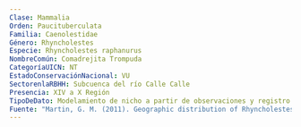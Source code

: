 ```yaml
---
Clase: Mammalia
Orden: Paucituberculata
Familia: Caenolestidae
Género: Rhyncholestes
Especie: Rhyncholestes raphanurus
NombreComún: Comadrejita Trompuda
CategoríaUICN: NT
EstadoConservaciónNacional: VU
SectorenlaRBHH: Subcuenca del río Calle Calle
Presencia: XIV a X Región
TipoDeDato: Modelamiento de nicho a partir de observaciones y registro histórico
Fuente: "Martin, G. M. (2011). Geographic distribution of Rhyncholestes raphanurus Osgood, 1924 (Paucituberculata: Caenolestidae), an endemic marsupial of the Valdivian Temperate Rainforest. Australian Journal of zoology, 59(2), 118-126."
---
```

